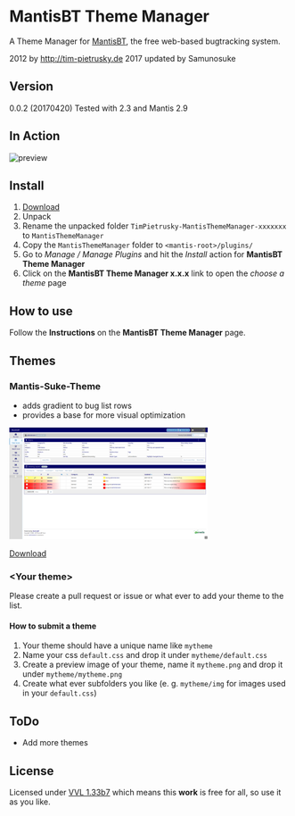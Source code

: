 # MantisBT Theme Manager

A Theme Manager for [MantisBT](http://www.mantisbt.org/), the free web-based bugtracking system.

2012 by http://tim-pietrusky.de
2017 updated by Samunosuke

## Version

0.0.2 (20170420)
Tested with 2.3 and Mantis 2.9

## In Action

![preview](http://tim-pietrusky.de/img/mantisbt_theme_mananger_preview.png)

## Install

1. [Download](https://github.com/Samunosuke/MantisThemeManager/zipball/master)
2. Unpack
3. Rename the unpacked folder `TimPietrusky-MantisThemeManager-xxxxxxx` to `MantisThemeManager`
4. Copy the `MantisThemeManager` folder to `<mantis-root>/plugins/`
5. Go to *Manage / Manage Plugins* and hit the *Install* action for **MantisBT Theme Manager**
6. Click on the **MantisBT Theme Manager x.x.x** link to open the *choose a theme* page

## How to use

Follow the **Instructions** on the **MantisBT Theme Manager** page.

## Themes

### Mantis-Suke-Theme
- adds gradient to bug list rows
- provides a base for more visual optimization

<img src="https://github.com/Samunosuke/mantis-suke-theme/blob/master/suke/suke.png" height="200" alt="suke theme for MantisBT">

[Download](https://github.com/Samunosuke/mantis-suke-theme/zipball/master)


### &lt;Your theme&gt;

Please create a pull request or issue or what ever to add your theme to the list.

#### How to submit a theme

1. Your theme should have a unique name like `mytheme`
2. Name your css `default.css` and drop it under `mytheme/default.css`
3. Create a preview image of your theme, name it `mytheme.png` and drop it under `mytheme/mytheme.png`
4. Create what ever subfolders you like (e. g. `mytheme/img` for images used in your `default.css`)

## ToDo

 - Add more themes


## License

Licensed under [VVL 1.33b7](http://tim-pietrusky.de/license) which means this **work** is free for all, so use it as you like.
